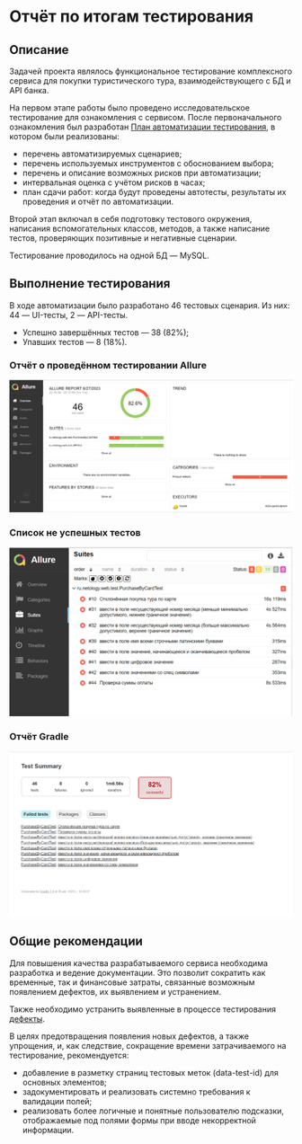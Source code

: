 # Отчёт по итогам тестирования

## Описание
Задачей проекта являлось функциональное тестирование комплексного сервиса для покупки туристического тура, взаимодействующего с БД и API банка.

На первом этапе работы было проведено исследовательское тестирование для ознакомления с сервисом. После первоначального ознакомления был разработан [План автоматизации тестирования](Plan.md), в котором были реализованы: 
* перечень автоматизируемых сценариев;
* перечень используемых инструментов с обоснованием выбора;
* перечень и описание возможных рисков при автоматизации;
* интервальная оценка с учётом рисков в часах;
* план сдачи работ: когда будут проведены автотесты, результаты их проведения и отчёт по автоматизации.

Второй этап включал в себя подготовку тестового окружения, написания вспомогательных классов, методов, а также написание тестов, проверяющих позитивные и негативные сценарии.

Тестирование проводилось на одной БД — MySQL.

## Выполнение тестирования

В ходе автоматизации было разработано 46 тестовых сценария. Из них: 44 — UI-тесты, 2 — API-тесты.

* Успешно завершённых тестов — 38 (82%);
* Упавших тестов — 8 (18%).

### Отчёт о проведённом тестировании Allure

![](pic/Allure.png)

### Список не успешных тестов

![](pic/Allure%20failed%20tests.png)

### Отчёт Gradle

![](pic/Graddle.png)



## Общие рекомендации

Для повышения качества разрабатываемого сервиса необходима разработка и ведение документации. Это позволит сократить как временные, так и финансовые затраты, связанные возможным появлением дефектов, их выявлением и устранением.

Также необходимо устранить выявленные в процессе тестирования [дефекты](https://github.com/Alexey-A-Zaitsev/Aqa_qamid_course_project/issues).

В целях предотвращения появления новых дефектов, а также упрощения, и, как следствие, сокращение времени затрачиваемого на тестирование, рекомендуется:
* добавление в разметку страниц тестовых меток (data-test-id) для основных элементов;
* задокументировать и реализовать системно требования к валидации полей;
* реализовать более логичные и понятные пользователю подсказки, отображаемые под полями формы при вводе некорректной информации.

